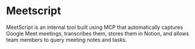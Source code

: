 # Meetscript
MeetScript is an internal tool built using MCP that automatically captures Google Meet meetings, transcribes them, stores them in Notion, and allows team members to query meeting notes and tasks.

